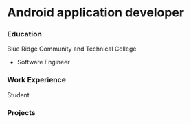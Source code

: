 # Android application developer

### Education
Blue Ridge Community and Technical College
- Software Engineer

### Work Experience
Student


### Projects
